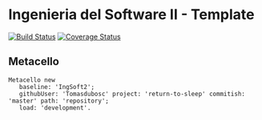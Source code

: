 # Ingenieria del Software II - Template

[![Build Status](https://travis-ci.org/uca-is2-2018/return-to-sleep.svg?branch=master)](https://travis-ci.org/uca-is2-2018/return-to-sleep)
[![Coverage Status](https://coveralls.io/repos/github/uca-is2-2018/return-to-sleep/badge.svg?branch=master)](https://coveralls.io/github/uca-is2-2018/return-to-sleep?branch=master)

## Metacello

```smalltalk
Metacello new
   baseline: 'IngSoft2';
   githubUser: 'Tomasdubosc' project: 'return-to-sleep' commitish: 'master' path: 'repository';
   load: 'development'.
```
